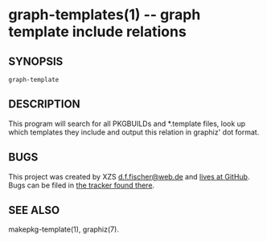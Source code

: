 graph-templates(1) -- graph template include relations
======================================================

## SYNOPSIS

`graph-template`


## DESCRIPTION

This program will search for all PKGBUILDs and \*.template files, look up which templates they include and output this relation in graphiz' dot format.


## BUGS

This project was created by XZS <d.f.fischer@web.de> and [lives at GitHub](http://github.com/dffischer/makepkg-expanded). Bugs can be filed in [the tracker found there](http://github.com/dffischer/makepkg-expanded/issues).


## SEE ALSO

makepkg-template(1), graphiz(7).
